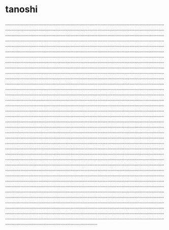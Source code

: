 # tanoshi
....................................................................................................................................................................................................................................................................................................................................................................................................................................................................................................................................................................................................................................................................................................................................................................................................................................................................................................................................................................................................................................................................................................................................................................................................................................................................................................................................................................................................................................................................................................................................................................................................................................................................................................................................................................................................................................................................................................................................................................................................................................................................................................................................................................................................................................................................................................................................................................................................................................................................................................................................................................................................................................................................................................................................................................................................................................................................................................................................................................................................................................................................................................................................................................................................................................................................................................................................................................................................................................................................................................................................................................................................................................................................................................................................................................................................................................................................................................................................................................................................................................................................................................................................................................................................................................................................................................................................................................................................................................................................................................................................................................................................................................................................................................................................................................................................................................................